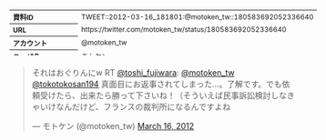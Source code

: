 <table style="font-size: 9pt; width: 610px; margin-bottom: 20px; height: 80px;">
<tbody>
    <tr>
        <th align=left>資料ID</th>
        <td align=left>TWEET::2012-03-16_181801:@motoken_tw::180583692052336640</td>
    </tr>
    <tr>
        <th align=left>URL</th>
        <td align=left>https://twitter.com/motoken_tw/status/180583692052336640</td>
    </tr>
    <tr>
        <th align=left>アカウント</th>
        <td align=left>@motoken_tw</td>
    </tr>
    <tr>
        <th align=left>ユーザ名</th>
        <td align=left>モトケン</td>
    </tr>
    <tr>
        <th align=left>ツイートの記録日時</th>
        <td align=left>created_at 2022-08-24_1455</td>
    </tr>
</tbody>
</table>
<blockquote class="twitter-tweet" data-width="450"  data-lang="ja"><p lang="ja" dir="ltr">それはおぐりんにw RT <a href="https://twitter.com/toshi_fujiwara?ref_src=twsrc%5Etfw">@toshi_fujiwara</a>: <a href="https://twitter.com/motoken_tw?ref_src=twsrc%5Etfw">@motoken_tw</a> <a href="https://twitter.com/tokotokosan194?ref_src=twsrc%5Etfw">@tokotokosan194</a> 真面目にお返事されてしまった…。了解です。でも依頼受けたら、出来たら勝って下さいね！（そういえば民事訴訟検討しなきゃいけなんだけど、フランスの裁判所になるんですよね</p>&mdash; モトケン (@motoken_tw) <a href="https://twitter.com/motoken_tw/status/180583692052336640?ref_src=twsrc%5Etfw">March 16, 2012</a></blockquote>
<script async src="https://platform.twitter.com/widgets.js" charset="utf-8"></script>


